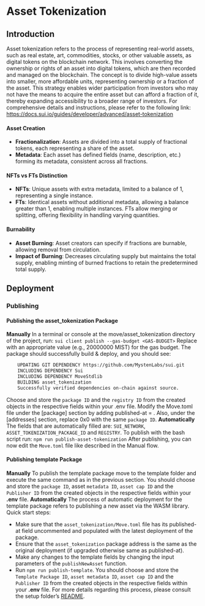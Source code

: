 # Asset Tokenization
## Introduction
Asset tokenization refers to the process of representing real-world assets, such as real estate, art, commodities, stocks, or other valuable assets, as digital tokens on the blockchain network. This involves converting the ownership or rights of an asset into digital tokens, which are then recorded and managed on the blockchain.
The concept is to divide high-value assets into smaller, more affordable units, representing ownership or a fraction of the asset.
This strategy enables wider participation from investors who may not have the means to acquire the entire asset but can afford a fraction of it, thereby expanding accessibility to a broader range of investors.
For comprehensive details and instructions, please refer to the following link:
https://docs.sui.io/guides/developer/advanced/asset-tokenization
#### Asset Creation
- **Fractionalization**: Assets are divided into a total supply of fractional tokens, each representing a share of the asset.
- **Metadata**: Each asset has defined fields (name, description, etc.) forming its metadata, consistent across all fractions.
#### NFTs vs FTs Distinction
- **NFTs**: Unique assets with extra metadata, limited to a balance of 1, representing a single instance.
- **FTs**: Identical assets without additional metadata, allowing a balance greater than 1, enabling multiple instances. FTs allow merging or splitting, offering flexibility in handling varying quantities.
#### Burnability
- **Asset Burning**: Asset creators can specify if fractions are burnable, allowing removal from circulation.
- **Impact of Burning**: Decreases circulating supply but maintains the total supply, enabling minting of burned fractions to retain the predetermined total supply.
## Deployment
### Publishing
#### Publishing the asset_tokenization Package
**Manually**
In a terminal or console at the move/asset_tokenization directory of the project, run:
`sui client publish --gas-budget <GAS-BUDGET>`
Replace <GAS-BUDGET> with an appropriate value (e.g., 20000000 MIST) for the gas budget.
The package should successfully build & deploy, and you should see:
```bash
    UPDATING GIT DEPENDENCY https://github.com/MystenLabs/sui.git
    INCLUDING DEPENDENCY Sui
    INCLUDING DEPENDENCY MoveStdlib
    BUILDING asset_tokenization
    Successfully verified dependencies on-chain against source.
```
Choose and store the `package ID` and the `registry ID` from the created objects in the respective fields within your .env file.
Modify the Move.toml file under the [package] section by adding published-at = <package ID>. Also, under the [addresses] section, replace 0x0 with the same `package ID`.
**Automatically**
The fields that are automatically filled are: `SUI_NETWORK`, `ASSET_TOKENIZATION_PACKAGE_ID` and `REGISTRY`.
To publish with the bash script run:
`npm run publish-asset-tokenization`
After publishing, you can now edit the `Move.toml` file like described in the Manual flow.
#### Publishing template Package
**Manually**
To publish the template package move to the template folder and execute the same command as in the previous section.
You should choose and store the `package ID`, asset `metadata ID`, `asset cap ID` and the `Publisher ID` from the created objects in the respective fields within your **.env** file.
**Automatically**
The process of automatic deployment for the template package refers to publishing a new asset via the WASM library. Quick start steps:
- Make sure that the `asset_tokenization/Move.toml` file has its published-at field uncommented and populated with the latest deployment of the package.
- Ensure that the `asset_tokenization` package address is the same as the original deployment (if upgraded otherwise same as published-at).
- Make any changes to the template fields by changing the input parameters of the `publishNewAsset` function.
- Run `npm run publish-template`.
You should choose and store the `Template Package ID`, `asset metadata ID`, `asset cap ID` and the `Publisher ID` from the created objects in the respective fields within your **.env** file.
For more details regarding this process, please consult the setup folder’s [README](https://github.com/MystenLabs/asset-tokenization/tree/main/setup).